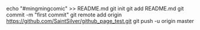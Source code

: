 echo "#mingmingcomic" >> README.md
git init
git add README.md
git commit -m "first commit"
git remote add origin https://github.com/SaintSilver/github_page_test.git
git push -u origin master
